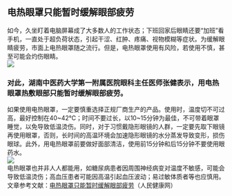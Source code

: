## 电热眼罩只能暂时缓解眼部疲劳  
如今，久坐盯着电脑屏幕成了大多数人的工作状态；下班回家后眼睛还要“加班”看手机，一直处于超负荷状态，引起干涩、红肿、疼痛、视物模糊等症状。为缓解眼睛疲劳，市面上电热眼罩随之流行。但是，电热眼罩使用有风险，若使用不慎，甚至可能会灼伤眼睛。  
![](http://cdncms.v-keep.cn/wp-content/uploads/2019/12/timgzz.jpg)  
### 对此，湖南中医药大学第一附属医院眼科主任医师张健表示，用电热眼罩热敷眼部只能暂时缓解眼部疲劳。  
如果使用电热眼罩，一定要慎重选择正规厂商生产的产品。使用时，温度切不可过高，最好控制在40~42℃；时间不要过长，以10~15分钟为最佳，不可带着眼罩睡觉，以免导致低温烫伤。同时，对于习惯戴隐形眼镜的人群，一定要先取下眼镜再使用眼罩，否则，长时间的高温环境会加速隐形眼镜的水分蒸发导致变形，损伤眼球。此外，用电热眼罩前要做好面部清洁，使用前15分钟和后15分钟不要使用眼药水。  
![](http://cdncms.v-keep.cn/wp-content/uploads/2019/08/timg-93.jpg)  
电热眼罩也并非人人都能用，如糖尿病患者因周围神经病变对温度不敏感，可能会导致低温烫伤；高血压患者可能因高温引起血压波动；易过敏体质者等也应慎用。  
文章参考文献：<a href="http://health.people.com.cn/n1/2019/1201/c14739-31483616.html">电热眼罩只能暂时缓解眼部疲劳</a>（人民健康网）  
